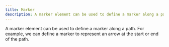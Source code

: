 ```yaml
---
title: Marker
description: A marker element can be used to define a marker along a path. For example, we can define a marker to represent an arrow at the start or end of the path.
---
```


A marker element can be used to define a marker along a path. For example, we can define a marker to represent an arrow at the start or end of the path.
